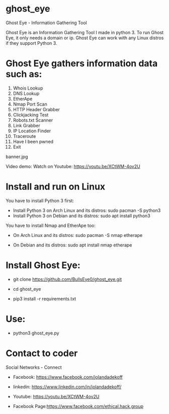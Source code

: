 # ghost_eye
Ghost Eye - Information Gathering Tool
<div>

Ghost Eye is an Information Gathering Tool I made in python 3. 
To run Ghost Eye, it only needs a domain or ip.
Ghost Eye can work with any Linux distros if they support Python 3.


# Ghost Eye gathers information data such as:

1.   Whois Lookup
2.   DNS Lookup
3.   EtherApe
4.   Nmap Port Scan
5.   HTTP Header Grabber
6.   Clickjacking Test
7.   Robots.txt Scanner
8.   Link Grabber
9.   IP Location Finder
10.  Traceroute
11.  Have I been pwned
12.  Exit


banner.jpg

  
Video demo: Watch on Youtube:
https://youtu.be/XCtWM-4ov2U
</div>

# Install and run on Linux
You have to install Python 3 first:
<div>
  
* Install Python 3 on Arch Linux and its distros: sudo pacman -S python3
* Install Python 3 on Debian and its distros: sudo apt install python3

 
 
You have to install Nmap and EtherApe too:

  
* On Arch Linux and its distros: sudo pacman -S nmap etherape

  
* On Debian and its distros: sudo apt install nmap etherape

    
    
# Install Ghost Eye:
* git clone https://github.com/BullsEye0/ghost_eye.git

* cd ghost_eye

  
* pip3 install -r requirements.txt
<div>
  
# Use:
* python3 ghost_eye.py


# Contact to coder
Social Networks - Connect


* Facebook: https://www.facebook.com/jolandadekoff


* linkedin: https://www.linkedin.com/in/jolandadekoff/

*  Youtube: https://youtu.be/XCtWM-4ov2U

* Facebook Page:https://www.facebook.com/ethical.hack.group
<div>
